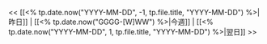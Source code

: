 << [[<% tp.date.now("YYYY-MM-DD", -1, tp.file.title, "YYYY-MM-DD") %>|昨日]]  | [[<% tp.date.now("GGGG-[W]WW") %>|今週]] |  [[<% tp.date.now("YYYY-MM-DD", 1, tp.file.title, "YYYY-MM-DD") %>|翌日]] >>

